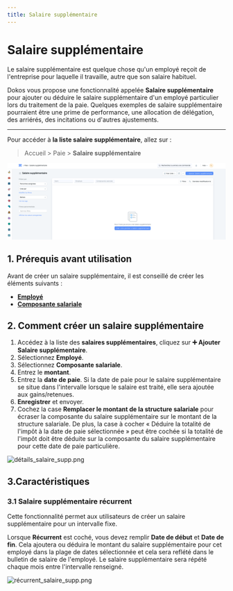 ```yaml
---
title: Salaire supplémentaire
---
```


# Salaire supplémentaire

Le salaire supplémentaire est quelque chose qu'un employé reçoit de l'entreprise pour laquelle il travaille, autre que son salaire habituel.

Dokos vous propose une fonctionnalité appelée **Salaire supplémentaire** pour ajouter ou déduire le salaire supplémentaire d'un employé particulier lors du traitement de la paie. Quelques exemples de salaire supplémentaire pourraient être une prime de performance, une allocation de délégation, des arriérés, des incitations ou d'autres ajustements.

---

Pour accéder à **la liste salaire supplémentaire**, allez sur :

> Accueil > Paie > **Salaire supplémentaire**

![liste_salaire_supp.png](/content/payroll/additional-salary/liste_salaire_supp.png)

## 1. Prérequis avant utilisation

Avant de créer un salaire supplémentaire, il est conseillé de créer les éléments suivants :

- **[Employé](/dokos/hrms/cycle-de-vie/employee)**
- **[Composante salariale](/dokos/hrms/paie/salary-component)**

## 2. Comment créer un salaire supplémentaire

1. Accédez à la liste des **salaires supplémentaires**, cliquez sur **:heavy_plus_sign: Ajouter Salaire supplémentaire**.
2. Sélectionnez **Employé**.
3. Sélectionnez **Composante salariale**.
4. Entrez le **montant**.
5. Entrez la **date de paie**. Si la date de paie pour le salaire supplémentaire se situe dans l'intervalle lorsque le salaire est traité, elle sera ajoutée aux gains/retenues.
6. **Enregistrer** et envoyer.
7. Cochez la case **Remplacer le montant de la structure salariale** pour écraser la composante du salaire supplémentaire sur le montant de la structure salariale. De plus, la case à cocher « Déduire la totalité de l'impôt à la date de paie sélectionnée » peut être cochée si la totalité de l'impôt doit être déduite sur la composante du salaire supplémentaire pour cette date de paie particulière.

![détails_salaire_supp.png](/content/payroll/additional-salary/détails_salaire_supp.png)

## 3.Caractéristiques

### 3.1 Salaire supplémentaire récurrent

Cette fonctionnalité permet aux utilisateurs de créer un salaire supplémentaire pour un intervalle fixe. 

Lorsque **Récurrent** est coché, vous devez remplir **Date de début** et **Date de fin**. Cela ajoutera ou déduira le montant du salaire supplémentaire pour cet employé dans la plage de dates sélectionnée et cela sera reflété dans le bulletin de salaire de l'employé. Le salaire supplémentaire sera répété chaque mois entre l'intervalle renseigné.

![récurrent_salaire_supp.png](/content/payroll/additional-salary/récurrent_salaire_supp.png)

